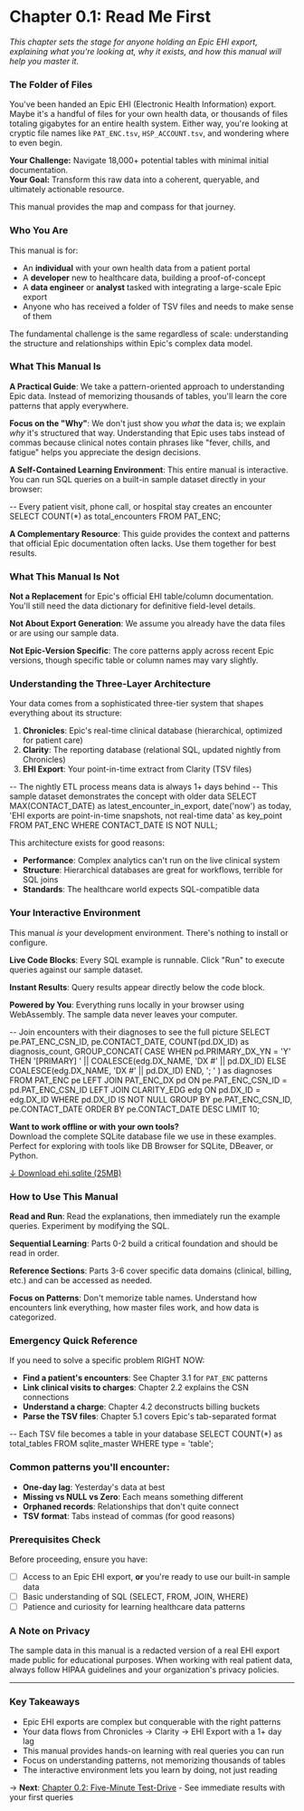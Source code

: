 # Chapter 0.1: Read Me First

*This chapter sets the stage for anyone holding an Epic EHI export, explaining what you're looking at, why it exists, and how this manual will help you master it.*

### The Folder of Files

You've been handed an Epic EHI (Electronic Health Information) export. Maybe it's a handful of files for your own health data, or thousands of files totaling gigabytes for an entire health system. Either way, you're looking at cryptic file names like `PAT_ENC.tsv`, `HSP_ACCOUNT.tsv`, and wondering where to even begin.

**Your Challenge:** Navigate 18,000+ potential tables with minimal initial documentation.  
**Your Goal:** Transform this raw data into a coherent, queryable, and ultimately actionable resource.

This manual provides the map and compass for that journey.

### Who You Are

This manual is for:
- An **individual** with your own health data from a patient portal
- A **developer** new to healthcare data, building a proof-of-concept
- A **data engineer** or **analyst** tasked with integrating a large-scale Epic export
- Anyone who has received a folder of TSV files and needs to make sense of them

The fundamental challenge is the same regardless of scale: understanding the structure and relationships within Epic's complex data model.

### What This Manual Is

**A Practical Guide**: We take a pattern-oriented approach to understanding Epic data. Instead of memorizing thousands of tables, you'll learn the core patterns that apply everywhere.

**Focus on the "Why"**: We don't just show you *what* the data is; we explain *why* it's structured that way. Understanding that Epic uses tabs instead of commas because clinical notes contain phrases like "fever, chills, and fatigue" helps you appreciate the design decisions.

**A Self-Contained Learning Environment**: This entire manual is interactive. You can run SQL queries on a built-in sample dataset directly in your browser:

<example-query description="Count the total number of patient encounters in the sample data">
-- Every patient visit, phone call, or hospital stay creates an encounter
SELECT COUNT(*) as total_encounters
FROM PAT_ENC;
</example-query>

**A Complementary Resource**: This guide provides the context and patterns that official Epic documentation often lacks. Use them together for best results.

### What This Manual Is Not

**Not a Replacement** for Epic's official EHI table/column documentation. You'll still need the data dictionary for definitive field-level details.

**Not About Export Generation**: We assume you already have the data files or are using our sample data.

**Not Epic-Version Specific**: The core patterns apply across recent Epic versions, though specific table or column names may vary slightly.

### Understanding the Three-Layer Architecture

Your data comes from a sophisticated three-tier system that shapes everything about its structure:

1. **Chronicles**: Epic's real-time clinical database (hierarchical, optimized for patient care)
2. **Clarity**: The reporting database (relational SQL, updated nightly from Chronicles)  
3. **EHI Export**: Your point-in-time extract from Clarity (TSV files)

<example-query description="Understanding the data lag - your export is always historical">
-- The nightly ETL process means data is always 1+ days behind
-- This sample dataset demonstrates the concept with older data
SELECT 
  MAX(CONTACT_DATE) as latest_encounter_in_export,
  date('now') as today,
  'EHI exports are point-in-time snapshots, not real-time data' as key_point
FROM PAT_ENC
WHERE CONTACT_DATE IS NOT NULL;
</example-query>

This architecture exists for good reasons:
- **Performance**: Complex analytics can't run on the live clinical system
- **Structure**: Hierarchical databases are great for workflows, terrible for SQL joins
- **Standards**: The healthcare world expects SQL-compatible data

### Your Interactive Environment

This manual *is* your development environment. There's nothing to install or configure.

**Live Code Blocks**: Every SQL example is runnable. Click "Run" to execute queries against our sample dataset.

**Instant Results**: Query results appear directly below the code block.

**Powered by You**: Everything runs locally in your browser using WebAssembly. The sample data never leaves your computer.

<example-query description="Explore the sample patient's encounters with diagnoses">
-- Join encounters with their diagnoses to see the full picture
SELECT 
  pe.PAT_ENC_CSN_ID,
  pe.CONTACT_DATE,
  COUNT(pd.DX_ID) as diagnosis_count,
  GROUP_CONCAT(
    CASE 
      WHEN pd.PRIMARY_DX_YN = 'Y' 
      THEN '[PRIMARY] ' || COALESCE(edg.DX_NAME, 'DX #' || pd.DX_ID)
      ELSE COALESCE(edg.DX_NAME, 'DX #' || pd.DX_ID)
    END, 
    '; '
  ) as diagnoses
FROM PAT_ENC pe
LEFT JOIN PAT_ENC_DX pd ON pe.PAT_ENC_CSN_ID = pd.PAT_ENC_CSN_ID
LEFT JOIN CLARITY_EDG edg ON pd.DX_ID = edg.DX_ID
WHERE pd.DX_ID IS NOT NULL
GROUP BY pe.PAT_ENC_CSN_ID, pe.CONTACT_DATE
ORDER BY pe.CONTACT_DATE DESC
LIMIT 10;
</example-query>

**Want to work offline or with your own tools?**  
Download the complete SQLite database file we use in these examples. Perfect for exploring with tools like DB Browser for SQLite, DBeaver, or Python.

[↓ Download ehi.sqlite (25MB)](placeholder-for-download-link)

### How to Use This Manual

**Read and Run**: Read the explanations, then immediately run the example queries. Experiment by modifying the SQL.

**Sequential Learning**: Parts 0-2 build a critical foundation and should be read in order.

**Reference Sections**: Parts 3-6 cover specific data domains (clinical, billing, etc.) and can be accessed as needed.

**Focus on Patterns**: Don't memorize table names. Understand how encounters link everything, how master files work, and how data is categorized.

### Emergency Quick Reference

If you need to solve a specific problem RIGHT NOW:
- **Find a patient's encounters**: See Chapter 3.1 for `PAT_ENC` patterns
- **Link clinical visits to charges**: Chapter 2.2 explains the CSN connections
- **Understand a charge**: Chapter 4.2 deconstructs billing buckets
- **Parse the TSV files**: Chapter 5.1 covers Epic's tab-separated format

<example-query description="Quick check: How many tables are in your export?">
-- Each TSV file becomes a table in your database
SELECT COUNT(*) as total_tables
FROM sqlite_master 
WHERE type = 'table';
</example-query>

### Common patterns you'll encounter:
- **One-day lag**: Yesterday's data at best
- **Missing vs NULL vs Zero**: Each means something different
- **Orphaned records**: Relationships that don't quite connect
- **TSV format**: Tabs instead of commas (for good reasons)

### Prerequisites Check

Before proceeding, ensure you have:
- [ ] Access to an Epic EHI export, **or** you're ready to use our built-in sample data
- [ ] Basic understanding of SQL (SELECT, FROM, JOIN, WHERE)
- [ ] Patience and curiosity for learning healthcare data patterns

### A Note on Privacy

The sample data in this manual is a redacted version of a real EHI export made public for educational purposes. When working with real patient data, always follow HIPAA guidelines and your organization's privacy policies.

---

### Key Takeaways

- Epic EHI exports are complex but conquerable with the right patterns
- Your data flows from Chronicles → Clarity → EHI Export with a 1+ day lag
- This manual provides hands-on learning with real queries you can run
- Focus on understanding patterns, not memorizing thousands of tables
- The interactive environment lets you learn by doing, not just reading

→ **Next**: [Chapter 0.2: Five-Minute Test-Drive](./00.2-five-minute-test-drive.md) - See immediate results with your first queries
